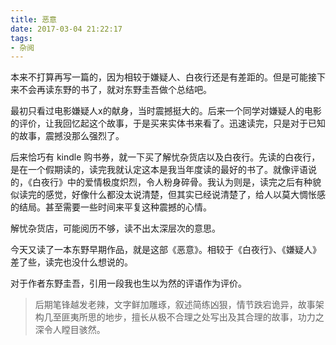 ```yaml
---
title: 恶意
date: 2017-03-04 21:22:17
tags:
- 杂阅
---
```


本来不打算再写一篇的，因为相较于嫌疑人、白夜行还是有差距的。但是可能接下来不会再读东野的书了，就对东野圭吾做个总结吧。

最初只看过电影嫌疑人x的献身，当时震撼挺大的。后来一个同学对嫌疑人的电影的评价，让我回忆起这个故事，于是买来实体书来看了。迅速读完，只是对于已知的故事，震撼没那么强烈了。

后来恰巧有 kindle 购书券，就一下买了解忧杂货店以及白夜行。先读的白夜行，是在一个假期读的，读完我就认定这本是我当年度读的最好的书了。就像评语说的，《白夜行》中的爱情极度炽烈，令人粉身碎骨。我认为则是，读完之后有种貌似读完的感觉，好像什么都没太说清楚，但其实已经说清楚了，给人以莫大惆怅感的结局。甚至需要一些时间来平复这种震撼的心情。

解忧杂货店，可能阅历不够，读不出太深层次的意思。

今天又读了一本东野早期作品，就是这部《恶意》。相较于《白夜行》、《嫌疑人》差了些，读完也没什么想说的。

对于作者东野圭吾，引用一段我也生以为然的评语作为评价。

> 后期笔锋越发老辣，文字鲜加雕琢，叙述简练凶狠，情节跌宕诡异，故事架构几至匪夷所思的地步，擅长从极不合理之处写出及其合理的故事，功力之深令人瞠目骇然。
